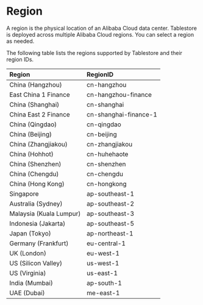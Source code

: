 # Region

A region is the physical location of an Alibaba Cloud data center. Tablestore is deployed across multiple Alibaba Cloud regions. You can select a region as needed.

The following table lists the regions supported by Tablestore and their region IDs.

|Region|RegionID|
|:-----|:-------|
|China \(Hangzhou\)|cn-hangzhou|
|East China 1 Finance|cn-hangzhou-finance|
|China \(Shanghai\)|cn-shanghai|
|China East 2 Finance|cn-shanghai-finance-1|
|China \(Qingdao\)|cn-qingdao|
|China \(Beijing\)|cn-beijing|
|China \(Zhangjiakou\)|cn-zhangjiakou|
|China \(Hohhot\)|cn-huhehaote|
|China \(Shenzhen\)|cn-shenzhen|
|China \(Chengdu\)|cn-chengdu|
|China \(Hong Kong\)|cn-hongkong|
|Singapore|ap-southeast-1|
|Australia \(Sydney\)|ap-southeast-2|
|Malaysia \(Kuala Lumpur\)|ap-southeast-3|
|Indonesia \(Jakarta\)|ap-southeast-5|
|Japan \(Tokyo\)|ap-northeast-1|
|Germany \(Frankfurt\)|eu-central-1|
|UK \(London\)|eu-west-1|
|US \(Silicon Valley\)|us-west-1|
|US \(Virginia\)|us-east-1|
|India \(Mumbai\)|ap-south-1|
|UAE \(Dubai\)|me-east-1|

